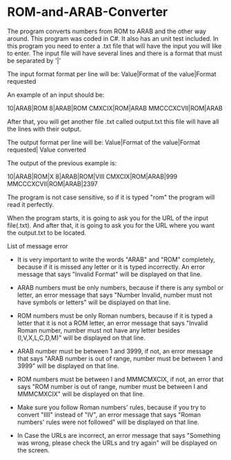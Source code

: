 # ROM-and-ARAB-Converter
The program converts numbers from ROM to ARAB and the other way around.
This program was coded in C#. It also has an unit test included.
In this program you need to enter a .txt file that will have the input you will like to enter. 
The input file will have several lines and there is a format that must be separated by '|'

The input format format per line will be:
Value|Format of the value|Format requested

An example of an input should be:

10|ARAB|ROM
8|ARAB|ROM
CMXCIX|ROM|ARAB
MMCCCXCVII|ROM|ARAB


After that, you will get another file .txt called output.txt this file will have all the lines with their output.

The output format per line will be:
Value|Format of the value|Format requested| Value converted

The output of the previous example is:

10|ARAB|ROM|X
8|ARAB|ROM|VIII
CMXCIX|ROM|ARAB|999
MMCCCXCVII|ROM|ARAB|2397


The program is not case sensitive, so if it is typed "rom" the program will read it perfectly.

When the program starts, it is going to ask you for the URL of the input file(.txt). And after that, it is going to ask you for the URL where you want the output.txt to be located.

List of message error

- It is very important to write the words "ARAB" and "ROM" completely, because if it is missed any letter or it is typed incorrectly. An  error message that says "Invalid Format" will be displayed on that line. 

- ARAB numbers must be only numbers, because if there is any symbol or letter, an error message that says "Number Invalid, number must not have symbols or letters" will be displayed on that line. 

- ROM numbers must be only Roman numbers, because if it is typed a letter that it is not a ROM letter, an error message that says "Invalid Roman number, number must not have any letter besides (I,V,X,L,C,D,M)" will be displayed on that line. 

- ARAB number must be between 1 and 3999, if not, an error message that says "ARAB number is out of range, number must be between 1 and 3999" will be displayed on that line. 

- ROM numbers must be between I and MMMCMXCIX, if not, an error that says "ROM number is out of range, number must be between I and MMMCMXCIX" will be displayed on that line.

- Make sure you follow Roman numbers' rules, because if you try to convert "IIII" instead of "IV", an error message that says "Roman numbers' rules were not followed" will be displayed on that line.

- In Case the URLs are incorrect, an error message that says "Something was wrong, please check the URLs and try again" will be displayed on the screen. 
